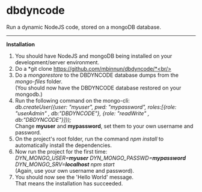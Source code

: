 # dbdyncode
Run a dynamic NodeJS code, stored on a mongoDB database.

----
**Installation**
1. You should have NodeJS and mongoDB being installed on your development/server environment.<br/>
2. Do a *git clone https://github.com/mbinnun/dbdyncode/*<br/>
3. Do a *mongorestore* to the DBDYNCODE database dumps from the *mongo-files* folder.<br/>(You should now have the DBDYNCODE database restored on your mongodb.)<br/>
4. Run the following command on the mongo-cli:<br/>*db.createUser({user: "myuser", pwd: "mypassword", roles:[{role: "userAdmin" , db:"DBDYNCODE"}, {role: "readWrite" , db:"DBDYNCODE"}]});*<br/>Change **myuser** and **mypassword**, set them to your own username and password.<br/>
5. On the project's root folder, run the command *npm install* to automatically install the dependencies.<br/>
6. Now run the project for the first time:<br/>*DYN_MONGO_USER=**myuser** DYN_MONGO_PASSWD=**mypassword** DYN_MONGO_SRV=**localhost** npm start*<br/>(Again, use your own username and password).<br/>
7. You should now see the 'Hello World' message.<br/>That means the installation has succeeded.
